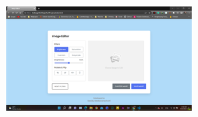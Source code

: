 ![Logo](https://raw.githubusercontent.com/SasinduMallawarachchi/Online-Image-Editor/master/Screenshot.png)
